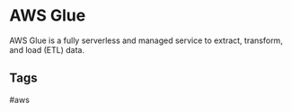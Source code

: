 # AWS Glue

AWS Glue is a fully serverless and managed service to extract, transform, and load (ETL) data.  

## Tags
#aws
